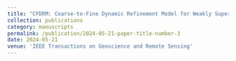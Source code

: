 ```yaml
---
title: "CFDRM: Coarse-to-Fine Dynamic Refinement Model for Weakly Supervised Moving Vehicle Detection in Satellite Videos"
collection: publications
category: manuscripts
permalink: /publication/2024-05-21-paper-title-number-3
date: 2024-05-21
venue: 'IEEE Transactions on Geoscience and Remote Sensing'
---
```

